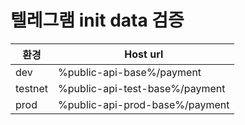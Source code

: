 # 텔레그램 init data 검증

| 환경      | Host url                       |
|---------|--------------------------------|
| dev     | %public-api-base%/payment      |
| testnet | %public-api-test-base%/payment |
| prod    | %public-api-prod-base%/payment |

<api-endpoint openapi-path="../../openapi/payment-swagger.json" method="POST" endpoint="/public/v1/telegram/{gameId}/init-data/validate"/>